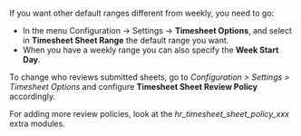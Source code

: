 If you want other default ranges different from weekly, you need to go:

- In the menu Configuration -\> Settings -\> **Timesheet Options**, and
  select in **Timesheet Sheet Range** the default range you want.
- When you have a weekly range you can also specify the **Week Start
  Day**.

To change who reviews submitted sheets, go to *Configuration \> Settings
\> Timesheet Options* and configure **Timesheet Sheet Review Policy**
accordingly.

For adding more review policies, look at the
*hr_timesheet_sheet_policy_xxx* extra modules.
